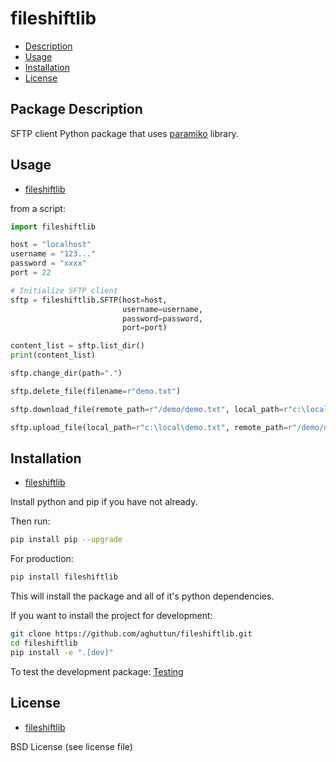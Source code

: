 # fileshiftlib

* [Description](#package-description)
* [Usage](#usage)
* [Installation](#installation)
* [License](#license)

## Package Description

SFTP client Python package that uses [paramiko](https://pypi.org/project/paramiko/) library.

## Usage

* [fileshiftlib](#fileshiftlib)

from a script:

```python
import fileshiftlib

host = "localhost"
username = "123..."
password = "xxxx"
port = 22

# Initialize SFTP client
sftp = fileshiftlib.SFTP(host=host,
                         username=username,
                         password=password,
                         port=port)
```

```python
content_list = sftp.list_dir()
print(content_list)
```

```python
sftp.change_dir(path=".")
```

```python
sftp.delete_file(filename=r"demo.txt")
```

```python
sftp.download_file(remote_path=r"/demo/demo.txt", local_path=r"c:\local\demo.txt")
```

```python
sftp.upload_file(local_path=r"c:\local\demo.txt", remote_path=r"/demo/demo.txt")
```

## Installation

* [fileshiftlib](#fileshiftlib)

Install python and pip if you have not already.

Then run:

```bash
pip install pip --upgrade
```

For production:

```bash
pip install fileshiftlib
```

This will install the package and all of it's python dependencies.

If you want to install the project for development:

```bash
git clone https://github.com/aghuttun/fileshiftlib.git
cd fileshiftlib
pip install -e ".[dev]"
```

To test the development package: [Testing](#testing)

## License

* [fileshiftlib](#fileshiftlib)

BSD License (see license file)
